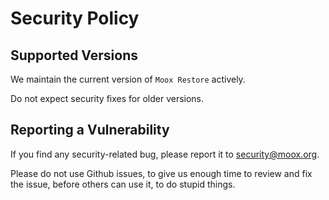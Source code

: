# Security Policy

## Supported Versions

We maintain the current version of `Moox Restore` actively.

Do not expect security fixes for older versions.

## Reporting a Vulnerability

If you find any security-related bug, please report it to security@moox.org.

Please do not use Github issues, to give us enough time to review and fix the issue, before others can use it, to do stupid things.
